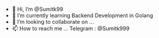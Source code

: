 - 👋 Hi, I’m @Sumitk99
- 🌱 I’m currently learning Backend Development in Golang
- 💞️ I’m looking to collaborate on ...
- 📫 How to reach me ... Telegram : @Sumitk999

<!---
Sumitk99/Sumitk99 is a ✨ special ✨ repository because its `README.md` (this file) appears on your GitHub profile.
You can click the Preview link to take a look at your changes.
--->
